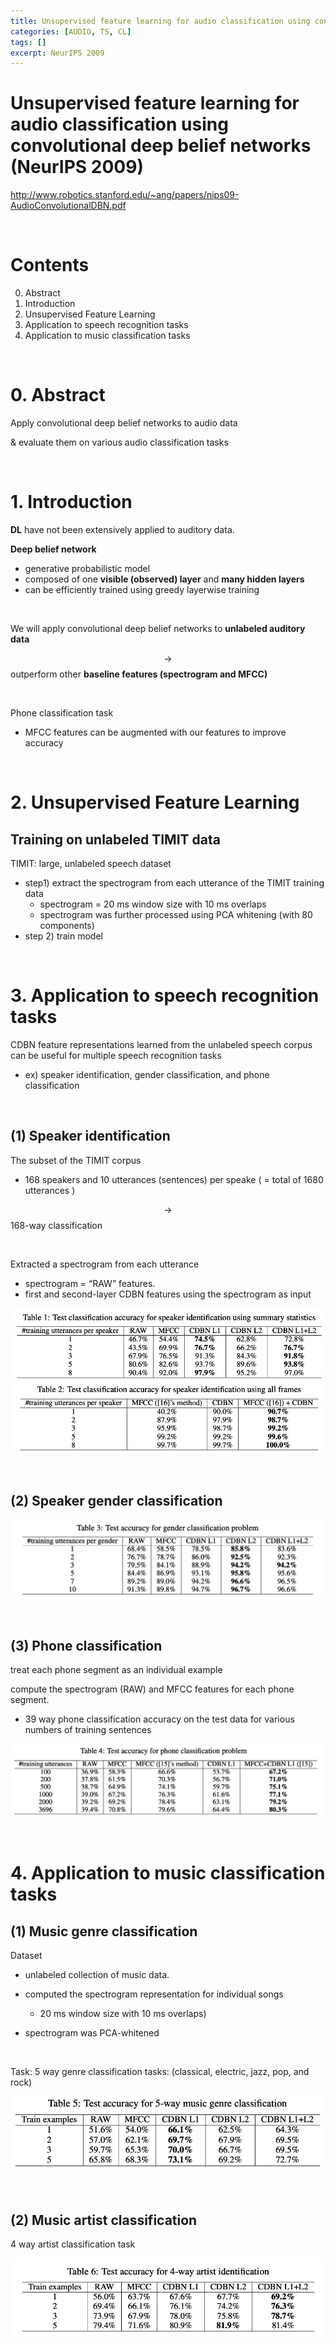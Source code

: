 ```yaml
---
title: Unsupervised feature learning for audio classification using convolutional deep belief networks
categories: [AUDIO, TS, CL]
tags: []
excerpt: NeurIPS 2009
---
```


<script src="https://cdn.mathjax.org/mathjax/latest/MathJax.js?config=TeX-AMS-MML_HTMLorMML" type="text/javascript"></script>

# Unsupervised feature learning for audio classification using convolutional deep belief networks (NeurIPS 2009)

http://www.robotics.stanford.edu/~ang/papers/nips09-AudioConvolutionalDBN.pdf

<br>

# Contents

0. Abstract
0. Introduction
0. Unsupervised Feature Learning
0. Application to speech recognition tasks
0. Application to music classification tasks

<br>

# 0. Abstract

Apply convolutional deep belief networks to audio data 

& evaluate them on various audio classification tasks

<br>

# 1. Introduction

**DL** have not been extensively applied to auditory data. 

**Deep belief network**

- generative probabilistic model 
- composed of one **visible (observed) layer** and **many hidden layers**
- can be efficiently trained using greedy layerwise training

<br>

We will apply convolutional deep belief networks to **unlabeled auditory data**

$$\rightarrow$$ outperform other **baseline features (spectrogram and MFCC)**

<br>

Phone classification task

- MFCC features can be augmented with our features to improve accuracy

<br>

# 2. Unsupervised Feature Learning

## Training on unlabeled TIMIT data

TIMIT: large, unlabeled speech dataset

- step1) extract the spectrogram from each utterance of the TIMIT training data
  - spectrogram = 20 ms window size with 10 ms overlaps
  - spectrogram was further processed using PCA whitening (with 80 components) 
- step 2) train model

<br>

# 3. Application to speech recognition tasks

CDBN feature representations learned from the unlabeled speech corpus can be useful for multiple speech recognition tasks

- ex) speaker identification, gender classification, and phone classification

<br>

## (1) Speaker identification 

The subset of the TIMIT corpus

- 168 speakers and 10 utterances (sentences) per speake ( = total of 1680 utterances )

$$\rightarrow$$ 168-way classification 

<br>

Extracted a spectrogram from each utterance

- spectrogram = “RAW” features. 
- first and second-layer CDBN features using the spectrogram as input

![figure2](/assets/img/audio/img91.png)

<br>

## (2) Speaker gender classification

![figure2](/assets/img/audio/img92.png)

<br>

## (3) Phone classification

treat each phone segment as an individual example 

compute the spectrogram (RAW) and MFCC features for each phone segment. 

- 39 way phone classification accuracy on the test data for various numbers of training sentences

![figure2](/assets/img/audio/img93.png)

<br>

# 4. Application to music classification tasks

## (1) Music genre classification

Dataset

- unlabeled collection of music data.

- computed the spectrogram representation for individual songs
  - 20 ms window size with 10 ms overlaps)

- spectrogram was PCA-whitened 

<br>

Task: 5 way genre classification tasks: (classical, electric, jazz, pop, and rock) 

![figure2](/assets/img/audio/img94.png)

<br>

## (2) Music artist classification

4 way artist classification task

![figure2](/assets/img/audio/img95.png)
